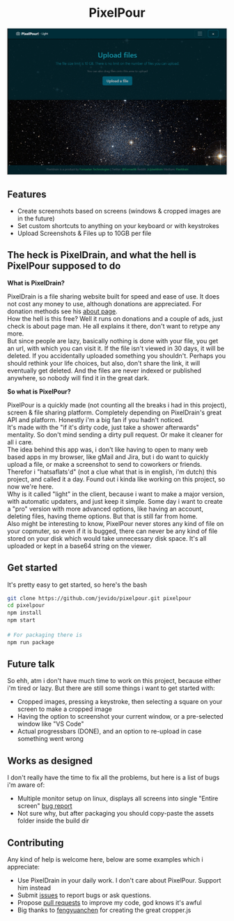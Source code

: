 <h1 align="center">PixelPour</h1>

<div align="center">
	
![Screenshot of PixelPour](https://raw.githubusercontent.com/jevido/pixelpour/master/screenshot.png)

</div>



## Features

- Create screenshots based on screens (windows & cropped images are in the future)
- Set custom shortcuts to anything on your keyboard or with keystrokes
- Upload Screenshots &amp; Files up to 10GB per file

## The heck is PixelDrain, and what the hell is PixelPour supposed to do
**What is PixelDrain?**

PixelDrain is a file sharing website built for speed and ease of use. It does not cost any money to use, although donations are appreciated. For donation methods see his [about page](https://pixeldrain.com/about).  
How the hell is this free? Well it runs on donations and a couple of ads, just check is about page man. He all explains it there, don't want to retype any more.  
But since people are lazy, basically nothing is done with your file, you get an url, with which you can visit it. If the file isn't viewed in 30 days, it will be deleted. If you accidentally uploaded something you shouldn't. Perhaps you should rethink your life choices, but also, don't share the link, it will eventually get deleted. And the files are never indexed or published anywhere, so nobody will find it in the great dark.


**So what is PixelPour?** 

PixelPour is a quickly made (not counting all the breaks i had in this project), screen &amp; file sharing platform. Completely depending on PixelDrain's great API and platform. Honestly i'm a big fan if you hadn't noticed.  
It's made with the "if it's dirty code, just take a shower afterwards" mentality. So don't mind sending a dirty pull request. Or make it cleaner for all i care.  
The idea behind this app was, i don't like having to open to many web based apps in my browser, like gMail and Jira, but i do want to quickly upload a file, or make a screenshot to send to coworkers or friends. Therefor i "hatsaflats'd" (not a clue what that is in english, i'm dutch) this project, and called it a day. Found out i kinda like working on this project, so now we're here.  
Why is it called "light" in the client, because i want to make a major version, with automatic updaters, and just keep it simple. Some day i want to create a "pro" version with more advanced options, like having an account, deleting files, having theme options. But that is still far from home.  
Also might be interesting to know, PixelPour never stores any kind of file on your copmuter, so even if it is bugged, there can never be any kind of file stored on your disk which would take unnecessary disk space. It's all uploaded or kept in a base64 string on the viewer.

## Get started

It's pretty easy to get started, so here's the bash

```bash
git clone https://github.com/jevido/pixelpour.git pixelpour
cd pixelpour
npm install
npm start

# For packaging there is
npm run package
```


## Future talk

So ehh, atm i don't have much time to work on this project, because either i'm tired or lazy. But there are still some things i want to get started with:
- Cropped images, pressing a keystroke, then selecting a square on your screen to make a cropped image
- Having the option to screenshot your current window, or a pre-selected window like "VS Code"
- Actual progressbars (DONE), and an option to re-upload in case something went wrong

## Works as designed

I don't really have the time to fix all the problems, but here is a list of bugs i'm aware of:
- Multiple monitor setup on linux, displays all screens into single "Entire screen" [bug report](https://bugs.chromium.org/p/chromium/issues/detail?id=396091)
- Not sure why, but after packaging you should copy-paste the assets folder inside the build dir

## Contributing

Any kind of help is welcome here, below are some examples which i appreciate:

- Use PixelDrain in your daily work. I don't care about PixelPour. Support him instead
- Submit [issues](http://github.com/jevido/pixelpour/issues) to report bugs or ask questions.
- Propose [pull requests](http://github.com/jevido/pixelpour/pulls) to improve my code, god knows it's awful
- Big thanks to [fengyuanchen](https://github.com/fengyuanchen) for creating the great cropper.js